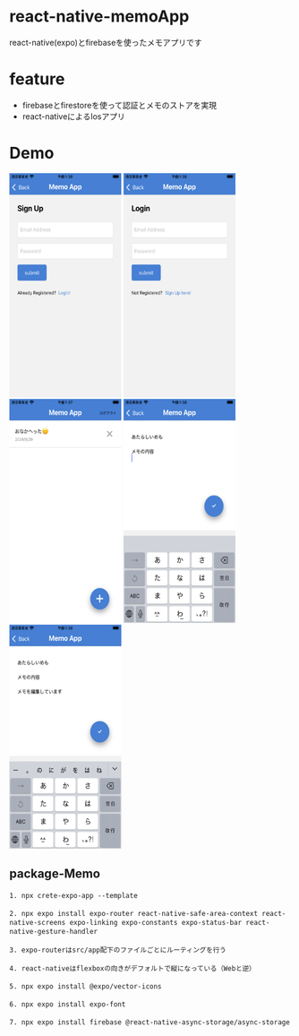 # react-native-memoApp
react-native(expo)とfirebaseを使ったメモアプリです

# feature
* firebaseとfirestoreを使って認証とメモのストアを実現
* react-nativeによるIosアプリ

# Demo
  <img src="./assets/preview/signup.png" alt="Description" width="200" height="400">
  <img src="./assets/preview/login.png" alt="Description" width="200" height="400">
  <img src="./assets/preview/list.png" alt="Description" width="200" height="400">
  <img src="./assets/preview/create.png" alt="Description" width="200" height="400">
  <img src="./assets/preview/edit.png" alt="Description" width="200" height="400">


## package-Memo
```
1. npx crete-expo-app --template

2. npx expo install expo-router react-native-safe-area-context react-native-screens expo-linking expo-constants expo-status-bar react-native-gesture-handler

3. expo-routerはsrc/app配下のファイルごとにルーティングを行う

4. react-nativeはflexboxの向きがデフォルトで縦になっている（Webと逆）

5. npx expo install @expo/vector-icons 

6. npx expo install expo-font  

7. npx expo install firebase @react-native-async-storage/async-storage 

```

